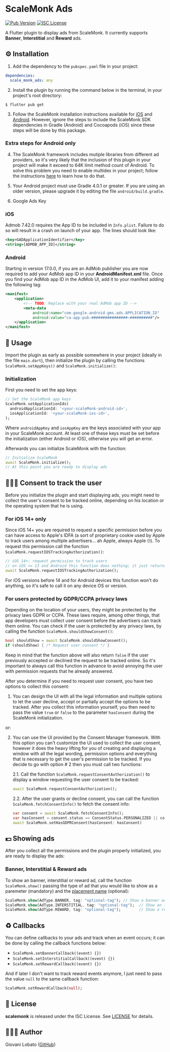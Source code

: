 # ScaleMonk Ads

[![Pub Version](https://img.shields.io/pub/v/scalemonk?color=blue)](https://pub.dev/packages/scale_monk)
[![ISC License](https://img.shields.io/npm/l/vimdb?color=important)](LICENSE)

A Flutter plugin to display ads from ScaleMonk. It currently supports __Banner__, __Interstitial__ and __Reward__ ads.

## ⚙️ Installation

1. Add the dependency to the `pubspec.yaml` file in your project:

```yaml
dependencies:
  scale_monk_ads: any
```

2. Install the plugin by running the command below in the terminal, in your project's root directory:

```
$ flutter pub get
```

3. Follow the ScaleMonk installation instructions available for [iOS](google.com) and [Android](google.com). However, ignore the steps to include the ScaleMonk SDK dependencies in Gradle (Android) and Cocoapods (iOS) since these steps will be done by this package.

### Extra steps for Android only

4. The ScaleMonk framework includes mutiple libraries from different ad providers, so it's very likely that the inclusion of this plugin in your project will make it exceed to 64K limit method count of Android. To solve this problem you need to enable multidex in your project; follow the instructions [here](https://developer.android.com/studio/build/multidex) to learn how to do that.

5. Your Android project must use Gradle 4.0.1 or greater. If you are using an older version, please upgrade it by editing the file `android/build.gradle`.

6. Google Ads Key

### iOS

Admob 7.42.0 requires the App ID to be included in `Info.plist`. Failure to do so will result in a crash on launch of your app. The lines should look like:

```xml
<key>GADApplicationIdentifier</key>
<string>[ADMOB_APP_ID]</string>
```

### Android

Starting in version 17.0.0, if you are an AdMob publisher you are now required to add your AdMob app ID in your **AndroidManifest.xml** file. Once you find your AdMob app ID in the AdMob UI, add it to your manifest adding the following tag:

```xml
<manifest>
    <application>
        <!-- TODO: Replace with your real AdMob app ID -->
        <meta-data
            android:name="com.google.android.gms.ads.APPLICATION_ID"
            android:value="ca-app-pub-################~##########"/>
    </application>
</manifest>
```

## 📱 Usage

Import the plugin as early as possible somewhere in your project (ideally in the file `main.dart`), then initialize the plugin by calling the functions `ScaleMonk.setAppKeys()` and `ScaleMonk.initialize()`:

### Initialization

First you need to set the app keys:

```dart
// Set the ScaleMonk app keys
ScaleMonk.setApplicationIds(
  androidApplicationId: '<your-scaleMonk-android-id>',
  iosApplicationId: '<your-scaleMonk-ios-id>',
);
```

Where `androidAppKey` and `iosAppKey` are the keys associated with your app in your ScaleMonk account. At least one of these keys must be set before the initialization (either Android or iOS), otherwise you will get an error.

Afterwards you can initialize ScaleMonk with the function:

```dart
// Initialize ScaleMonk
await ScaleMonk.initialize();
// At this point you are ready to display ads
```

## 👮🏾‍♂️ Consent to track the user

Before you initialize the plugin and start displaying ads, you might need to collect the user's consent to be tracked online, depending on his location or the operating system that he is using.

### For iOS 14+ only

Since iOS 14+ you are required to request a specific permission before you can have access to Apple's IDFA (a sort of proprietary cookie used by Apple to track users among multiple advertisers... ah Apple, always Apple 🙄). To request this permission call the function `ScaleMonk.requestIOSTrackingAuthorization()`:

```dart
// iOS 14+: request permission to track users
// on iOS <= 13 and Android this function does nothing; it just returns true
await ScaleMonk.requestIOSTrackingAuthorization();
```

For iOS versions before 14 and for Android devices this function won't do anything, so it's safe to call it on any device OS or version.

### For users protected by GDPR/CCPA privacy laws

Depending on the location of your users, they might be protected by the privacy laws GDPR or CCPA. These laws require, among other things, that app developers must collect user consent before the advertisers can track them online. You can check if the user is protected by any privacy laws, by calling the function `ScaleMonk.shouldShowConsent()`:

```dart
bool shouldShow = await ScaleMonk.shouldShowConsent();
if (shouldShow) { /* Request user consent */ }
```

Keep in mind that the function above will also return `false` if the user previously accepted or declined the request to be tracked online. So it's important to always call this function in advance to avoid annoying the user with permission requests that he already answered.

After you determine if you need to request user consent, you have two options to collect this consent:

1. You can design the UI with all the legal information and multiple options to let the user decline, accept or partially accept the options to be tracked. After you collect this information yourself, you then need to pass the value `true` or `false` to the parameter `hasConsent` during the ScaleMonk initialization.

or:

2. You can use the UI provided by the Consent Manager framework. With this option you can't customize the UI used to collect the user consent, however it does the heavy lifting for you of creating and displaying a window with all the legal wording, permission options and everything that is necessary to get the user's permission to be tracked. If you decide to go with option # 2 then you must call two functions:

    2.1. Call the function `ScaleMonk.requestConsentAuthorization()` to display a window requesting the user consent to be tracked:
    ```dart
    await ScaleMonk.requestConsentAuthorization();
    ```

    2.2. After the user grants or decline consent, you can call the function `ScaleMonk.fetchConsentInfo()` to fetch the consent info:
    ```dart
    var consent = await ScaleMonk.fetchConsentInfo();
    var hasConsent = consent.status == ConsentStatus.PERSONALIZED || consent.status == ConsentStatus.PARTLY_PERSONALIZED;
    await ScaleMonk.setHasGDPRConsent(hasConsent: hasConsent)
    ```

## 💵 Showing ads

After you collect all the permissions and the plugin properly initialized, you are ready to display the ads:

### Banner, Interstitial & Reward ads

To show an banner, interstitial or reward ad, call the function `ScaleMonk.show()` passing the type of ad that you would like to show as a paremeter (mandatory) and the [placement name](https://faq.appodeal.com/en/articles/1154394-placements) (optional):

```dart
ScaleMonk.show(AdType.BANNER, tag: "optional-tag"); // Show a banner ad
ScaleMonk.show(AdType.INTERSTITIAL, tag: "optional-tag");  // Show an interstitial ad
ScaleMonk.show(AdType.REWARD, tag: "optional-tag");        // Show a reward ad
```

## ♻️ Callbacks

You can define callbacks to your ads and track when an event occurs; it can be done by calling the callback functions below:

- `ScaleMonk.setBannerCallback((event) {})`
- `ScaleMonk.setInterstitialCallback((event) {})`
- `ScaleMonk.setRewardCallback((event) {})`

And if later I don't want to track reward events anymore, I just need to pass the value `null` to the same callback function:

```dart
ScaleMonk.setRewardCallback(null);
```

## 📝 License

**scalemonk** is released under the ISC License. See [LICENSE](LICENSE) for details.

## 👨🏾‍💻 Author

Giovani Lobato ([GitHub](https://github.com/thize))
